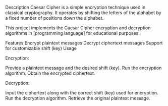 Description
Caesar Cipher is a simple encryption technique used in classical cryptography. It operates by shifting the letters of the alphabet by a fixed number of positions down the alphabet.

This project implements the Caesar Cipher encryption and decryption algorithms in [programming language] for educational purposes.

Features
Encrypt plaintext messages
Decrypt ciphertext messages
Support for customizable shift (key)
Usage

Encryption:

Provide a plaintext message and the desired shift (key).
Run the encryption algorithm.
Obtain the encrypted ciphertext.

Decryption:

Input the ciphertext along with the correct shift (key) used for encryption.
Run the decryption algorithm.
Retrieve the original plaintext message.
